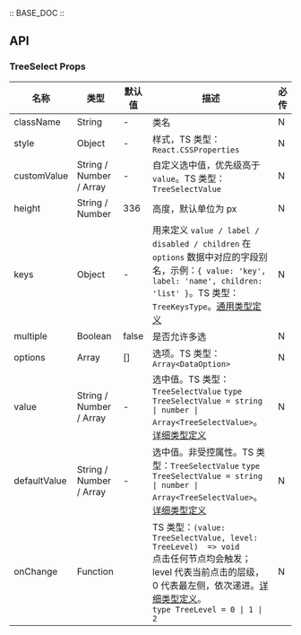 :: BASE_DOC ::

## API

### TreeSelect Props

名称 | 类型 | 默认值 | 描述 | 必传
-- | -- | -- | -- | --
className | String | - | 类名 | N
style | Object | - | 样式，TS 类型：`React.CSSProperties` | N
customValue | String / Number / Array | - | 自定义选中值，优先级高于 `value`。TS 类型：`TreeSelectValue` | N
height | String / Number | 336 | 高度，默认单位为 px | N
keys | Object | - | 用来定义 `value / label / disabled / children` 在 `options` 数据中对应的字段别名，示例：`{ value: 'key', label: 'name', children: 'list' }`。TS 类型：`TreeKeysType`。[通用类型定义](https://github.com/Tencent/tdesign-mobile-react/blob/develop/src/common.ts) | N
multiple | Boolean | false | 是否允许多选 | N
options | Array | [] | 选项。TS 类型：`Array<DataOption>` | N
value | String / Number / Array | - | 选中值。TS 类型：`TreeSelectValue` `type TreeSelectValue = string \| number \| Array<TreeSelectValue>`。[详细类型定义](https://github.com/Tencent/tdesign-mobile-react/tree/develop/src/tree-select/type.ts) | N
defaultValue | String / Number / Array | - | 选中值。非受控属性。TS 类型：`TreeSelectValue` `type TreeSelectValue = string \| number \| Array<TreeSelectValue>`。[详细类型定义](https://github.com/Tencent/tdesign-mobile-react/tree/develop/src/tree-select/type.ts) | N
onChange | Function |  | TS 类型：`(value: TreeSelectValue, level: TreeLevel)  => void`<br/>点击任何节点均会触发；level 代表当前点击的层级，0 代表最左侧，依次递进。[详细类型定义](https://github.com/Tencent/tdesign-mobile-react/tree/develop/src/tree-select/type.ts)。<br/>`type TreeLevel = 0 \| 1 \| 2`<br/> | N
